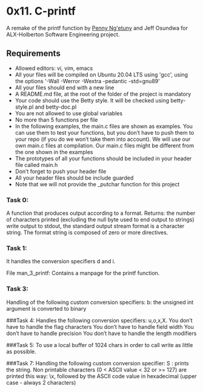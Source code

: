# 0x11. C-printf
A remake of the printf function by [Penny Ng'etuny](https://github.com/Peinah) and Jeff Osundwa for ALX-Holberton Software Engineering project.
## Requirements

- Allowed editors: vi, vim, emacs
- All your files will be compiled on Ubuntu 20.04 LTS using 'gcc', using the options '-Wall -Werror -Wextra -pedantic -std=gnu89'
- All your files should end with a new line
- A README.md file, at the root of the folder of the project is mandatory
- Your code should use the Betty style. It will be checked using betty-style.pl and betty-doc.pl
- You are not allowed to use global variables
- No more than 5 functions per file
- In the following examples, the main.c files are shown as examples. You can use them to test your functions, but you don’t have to push them to your repo (if you do we won’t take them into account). We will use our own main.c files at compilation. Our main.c files might be different from the one shown in the examples
- The prototypes of all your functions should be included in your header file called main.h
- Don’t forget to push your header file
- All your header files should be include guarded
- Note that we will not provide the _putchar function for this project

### Task 0: 
A function that produces output according to a format.
Returns: the number of characters printed (excluding the null byte used to end output to strings)
write output to stdout, the standard output stream
format is a character string. The format string is composed of zero or more directives.

### Task 1:
It handles the conversion specifiers d and i.

File man_3_printf: Contains a manpage for the printf function.

### Task 3:
Handling of  the following custom conversion specifiers:
b: the unsigned int argument is converted to binary

###Task 4:
Handles the following conversion specifiers: u,o,x,X.
You don’t have to handle the flag characters
You don’t have to handle field width
You don’t have to handle precision
You don’t have to handle the length modifiers

###Task 5:
To use a local buffer of 1024 chars in order to call write as little as possible.

###Task 7:
Handling  the following custom conversion specifier:
S : prints the string.
Non printable characters (0 < ASCII value < 32 or >= 127) are printed this way: \x, followed by the ASCII code value in hexadecimal (upper case - always 2 characters)
